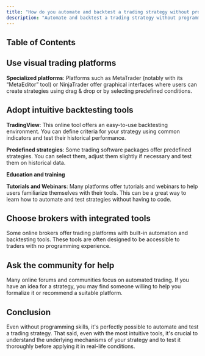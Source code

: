 ```yaml
---
title: "How do you automate and backtest a trading strategy without programming?"
description: "Automate and backtest a trading strategy without programming - Discover how with visual trading platforms, intuitive backtesting tools, education, community support, and broker integrations. Learn more about strategies, libraries, datasets, and resources for systematic trading."
---
```




## Table of Contents

## Use visual trading platforms

**Specialized platforms**: Platforms such as MetaTrader (notably with its “MetaEditor” tool) or NinjaTrader offer graphical interfaces where users can create strategies using drag & drop or by selecting predefined conditions.

## Adopt intuitive backtesting tools

**TradingView**: This online tool offers an easy-to-use backtesting environment. You can define criteria for your strategy using common indicators and test their historical performance.

**Predefined strategies**: Some trading software packages offer predefined strategies. You can select them, adjust them slightly if necessary and test them on historical data.

**Education and training**

**Tutorials and Webinars**: Many platforms offer tutorials and webinars to help users familiarize themselves with their tools. This can be a great way to learn how to automate and test strategies without having to code.

## Choose brokers with integrated tools

Some online brokers offer trading platforms with built-in automation and backtesting tools. These tools are often designed to be accessible to traders with no programming experience.

## Ask the community for help

Many online forums and communities focus on automated trading. If you have an idea for a strategy, you may find someone willing to help you formalize it or recommend a suitable platform.

## Conclusion

Even without programming skills, it's perfectly possible to automate and test a trading strategy. That said, even with the most intuitive tools, it's crucial to understand the underlying mechanisms of your strategy and to test it thoroughly before applying it in real-life conditions.
